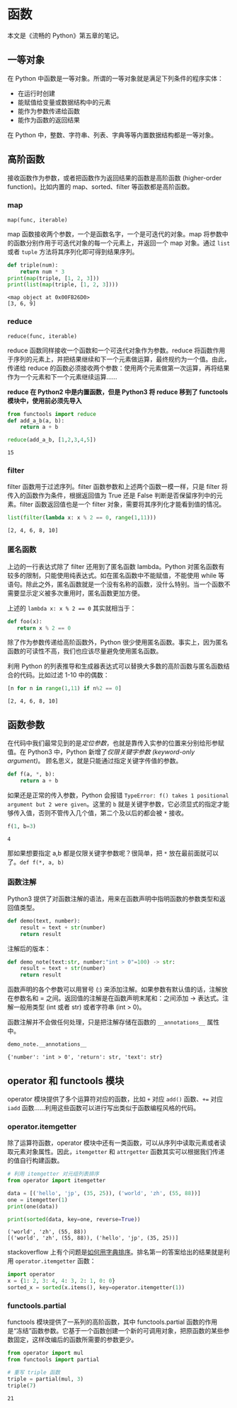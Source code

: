 
# 函数
本文是《流畅的 Python》第五章的笔记。

## 一等对象
在 Python 中函数是一等对象。所谓的一等对象就是满足下列条件的程序实体：
- 在运行时创建
- 能赋值给变量或数据结构中的元素
- 能作为参数传递给函数
- 能作为函数的返回结果

在 Python 中，整数、字符串、列表、字典等等内置数据结构都是一等对象。

## 高阶函数
接收函数作为参数，或者把函数作为返回结果的函数是高阶函数 (higher-order function)。比如内置的 map、sorted、filter 等函数都是高阶函数。

### map
`map(func, iterable)`

map 函数接收两个参数，一个是函数名字，一个是可迭代的对象。map 将参数中的函数分别作用于可迭代对象的每一个元素上，并返回一个 map 对象。通过 `list` 或者 `tuple` 方法将其序列化即可得到结果序列。


```python
def triple(num):
    return num * 3
print(map(triple, [1, 2, 3]))
print(list(map(triple, [1, 2, 3])))
```

    <map object at 0x00FB26D0>
    [3, 6, 9]
    

### reduce
`reduce(func, iterable)`

reduce 函数同样接收一个函数和一个可迭代对象作为参数。reduce 将函数作用于序列的元素上，并把结果继续和下一个元素做运算，最终规约为一个值。由此，传递给 reduce 的函数必须接收两个参数：使用两个元素做第一次运算，再将结果作为一个元素和下一个元素继续运算……

**reduce 在 Python2 中是内置函数，但是 Python3 将 reduce 移到了 functools 模块中，使用前必须先导入**


```python
from functools import reduce
def add_a_b(a, b):
    return a + b

reduce(add_a_b, [1,2,3,4,5])
```




    15



### filter
filter 函数用于过滤序列。filter 函数参数和上述两个函数一模一样，只是 filter 将传入的函数作为条件，根据返回值为 True 还是 False 判断是否保留序列中的元素。filter 函数返回值也是一个 filter 对象，需要将其序列化才能看到值的情况。


```python
list(filter(lambda x: x % 2 == 0, range(1,11)))
```




    [2, 4, 6, 8, 10]



### 匿名函数
上边的一行表达式除了 filter 还用到了匿名函数 lambda。Python 对匿名函数有较多的限制，只能使用纯表达式。如在匿名函数中不能赋值，不能使用 while 等语句。除此之外，匿名函数就是一个没有名称的函数，没什么特别。当一个函数不需要显示定义被多次重用时，匿名函数更加方便。

上述的 `lambda x: x % 2 == 0` 其实就相当于：
```python
def foo(x):
   return x % 2 == 0
```
除了作为参数传递给高阶函数外，Python 很少使用匿名函数。事实上，因为匿名函数的可读性不高，我们也应该尽量避免使用匿名函数。

利用 Python 的列表推导和生成器表达式可以替换大多数的高阶函数与匿名函数结合的代码。比如过滤 1-10 中的偶数：


```python
[n for n in range(1,11) if n%2 == 0]
```




    [2, 4, 6, 8, 10]



## 函数参数

在代码中我们最常见到的是*定位参数*，也就是靠传入实参的位置来分别给形参赋值。在 Python3 中，Python 新增了*仅限关键字参数 (keyword-only argument)*。
顾名思义，就是只能通过指定关键字传值的参数。


```python
def f(a, *, b):
    return a + b
```

如果还是正常的传入参数，Python 会报错 `TypeError: f() takes 1 positional argument but 2 were given`。这里的 `b` 就是关键字参数，它必须显式的指定才能够传入值，否则不管传入几个值，第二个及以后的都会被 `*` 接收。


```python
f(1, b=3)
```




    4



那如果想要指定 a,b 都是仅限关键字参数呢？很简单，把 `*` 放在最前面就可以了。`def f(*, a, b)`

### 函数注解
Python3 提供了对函数注解的语法，用来在函数声明中指明函数的参数类型和返回值类型。

```python
def demo(text, number):
    result = text + str(number)
    return result
```
注解后的版本：


```python
def demo_note(text:str, number:"int > 0"=100) -> str:
    result = text + str(number)
    return result
```

函数声明的各个参数可以用冒号 (:) 来添加注解。如果参数有默认值的话，注解放在参数名和 = 之间。返回值的注解是在函数声明末尾和：之间添加 -> 表达式。注解一般用类型 (int 或者 str) 或者字符串 (int > 0)。

函数注解并不会做任何处理，只是把注解存储在函数的 `__annotations__` 属性中。


```python
demo_note.__annotations__
```




    {'number': 'int > 0', 'return': str, 'text': str}



## operator 和 functools 模块
operator 模块提供了多个运算符对应的函数，比如 `+` 对应 `add()` 函数、`+=` 对应 `iadd` 函数……利用这些函数可以进行写出类似于函数编程风格的代码。

### operator.itemgetter
除了运算符函数，operator 模块中还有一类函数，可以从序列中读取元素或者读取元素对象属性。因此，`itemgetter` 和 `attrgetter` 函数其实可以根据我们传递的值自行构建函数。


```python
# 利用 itemgetter 对元组列表排序
from operator import itemgetter

data = [('hello', 'jp', (35, 25)), ('world', 'zh', (55, 88))]
one = itemgetter(1)
print(one(data))

print(sorted(data, key=one, reverse=True))
```

    ('world', 'zh', (55, 88))
    [('world', 'zh', (55, 88)), ('hello', 'jp', (35, 25))]
    

stackoverflow 上有个问题是[如何用字典排序](https://stackoverflow.com/questions/613183/how-do-i-sort-a-dictionary-by-value)。排名第一的答案给出的结果就是利用 `operator.itemgetter` 函数：
```python
import operator
x = {1: 2, 3: 4, 4: 3, 2: 1, 0: 0}
sorted_x = sorted(x.items(), key=operator.itemgetter(1))
```

### functools.partial
functools 模块提供了一系列的高阶函数，其中 functools.partial 函数的作用是“冻结”函数参数。它基于一个函数创建一个新的可调用对象，把原函数的某些参数固定，这样改编后的函数所需要的参数更少。


```python
from operator import mul
from functools import partial

# 重写 triple 函数
triple = partial(mul, 3)
triple(7)
```




    21


